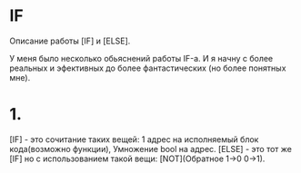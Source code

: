 # IF
Описание работы [IF] и [ELSE].

У меня было несколько обьяснений работы IF-а. И я начну с более реальных и эфективных до более фантастических (но более понятных мне).

# 1.
[IF] - это сочитание таких вещей: 1 адрес на исполняемый блок кода(возможно функции), Умножение bool на адрес.
[ELSE] - это тот же [IF] но с использованием такой вещи: [NOT](Обратное 1->0 0->1).
